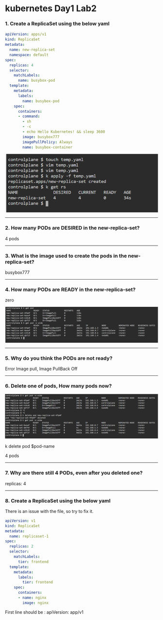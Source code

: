 # kubernetes Day1 Lab2

### 1. Create a ReplicaSet using the below yaml

```yaml
apiVersion: apps/v1
kind: ReplicaSet
metadata:
  name: new-replica-set
  namespace: default
spec:
  replicas: 4
  selector:
    matchLabels:
      name: busybox-pod
  template:
    metadata:
      labels:
        name: busybox-pod
    spec:
      containers:
      - command:
        - sh
        - -c
        - echo Hello Kubernetes! && sleep 3600
        image: busybox777
        imagePullPolicy: Always
        name: busybox-container
```

![alt](./images/1.png)

---

### 2. How many PODs are DESIRED in the new-replica-set?

4 pods

---

### 3. What is the image used to create the pods in the new-replica-set?

busybox777

---

### 4. How many PODs are READY in the new-replica-set?

zero

![alt](images/2.png)

---

### 5. Why do you think the PODs are not ready?

Error Image pull, Image PullBack Off

---

### 6. Delete one of pods, How many pods now?

![alt](images/6.png)

k delete pod $pod-name

4 pods 

---

### 7. Why are there still 4 PODs, even after you deleted one?

replicas: 4

---

### 8. Create a ReplicaSet using the below yaml

There is an issue with the file, so try to fix it.

```yaml
apiVersion: v1
kind: ReplicaSet
metadata:
  name: replicaset-1
spec:
  replicas: 2
  selector:
    matchLabels:
      tier: frontend
  template:
    metadata:
      labels:
        tier: frontend
    spec:
      containers:
      - name: nginx
        image: nginx
```

First line should be : apiVersion: app/v1
